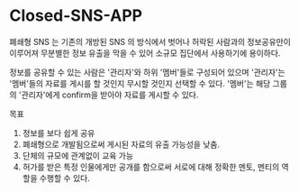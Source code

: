 # Closed-SNS-APP

폐쇄형 SNS 는 기존의 개방된 SNS 의 방식에서 벗어나 허락된 사람과의 정보공유만이 이루어져
무분별한 정보 유출을 막을 수 있어 소규모 집단에서 사용하기에 용이하다.

정보를 공유할 수 있는 사람은 '관리자'와 하위 '멤버'들로 구성되어 있으며 '관리자'는 '멤버'들의 자료를 게시를 할 것인지 무시할 것인지 선택할 수 있다.
'멤버'는 해당 그룹의 '관리자'에게 confirm을 받아야 자료를 게시할 수 있다.

목표
1. 정보를 보다 쉽게 공유
2. 폐쇄형으로 개발됨으로써 게시된 자료의 유출 가능성을 낮춤.
3. 단체의 규모에 관계없이 교육 가능
4. 허가를 받은 특정 인물에게만 공개를 함으로써 서로에 대해 정확한 멘토, 멘티의 역할을 수행할 수 있다.
